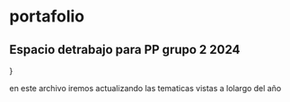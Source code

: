 # portafolio
<h2>Espacio detrabajo para PP grupo 2 2024</h2>}
<p>en este archivo iremos actualizando las tematicas vistas a lolargo del año </p>
